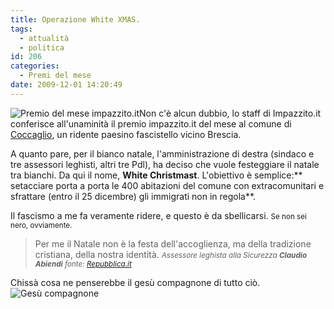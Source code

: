 ```yaml
---
title: Operazione White XMAS.
tags:
  - attualità
  - politica
id: 206
categories:
  - Premi del mese
date: 2009-12-01 14:20:49
---
```


![Premio del mese impazzito.it](/uploads/2009/09/completamente-impazzito.png "completamente-impazzito")Non c'è alcun dubbio, lo staff di Impazzito.it conferisce all'unaminità il premio impazzito.it del mese al comune di [Coccaglio](http://maps.google.com/?q=Coccaglio&output=embed "Mappa di Coccaglio"), un ridente paesino fascistello vicino Brescia.

A quanto pare, per il bianco natale, l'amministrazione di destra (sindaco e tre assessori leghisti, altri tre Pdl), ha deciso che vuole festeggiare il natale tra bianchi. Da qui il nome, **White Christmast**. L'obiettivo è semplice:** setacciare porta a porta le 400 abitazioni del comune con extracomunitari e sfrattare (entro il 25 dicembre) gli immigrati non in regola**.

Il fascismo a me fa veramente ridere, e questo è da sbellicarsi. 
<small>Se non sei nero, ovviamente.</small>
> Per me il Natale non è la festa dell'accoglienza, 
> ma della tradizione cristiana, della nostra identità.
> <small>_Assessore leghista alla Sicurezza **Claudio Abiendi**
> fonte: [Repubblica.it](http://www.repubblica.it/2009/11/sezioni/cronaca/natale-a-coccaglio/natale-a-coccaglio/natale-a-coccaglio.html "Un bianco natale senza immigrati")_</small>

Chissà cosa ne penserebbe il gesù compagnone di tutto ciò.
![Gesù compagnone](http://www.scarskin.com/media/malformed/buddy.jpg "Gesù compagnone")